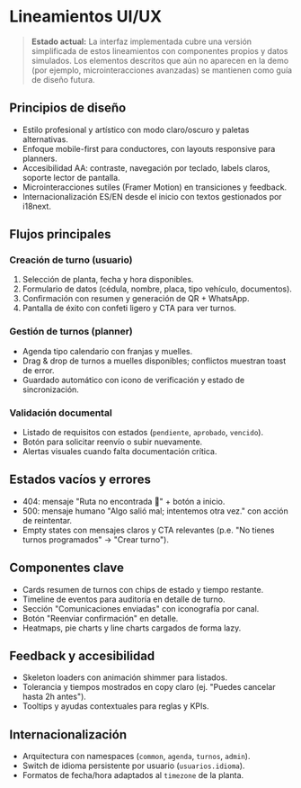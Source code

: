 # Lineamientos UI/UX

> **Estado actual:** La interfaz implementada cubre una versión simplificada de estos lineamientos con componentes propios y datos simulados. Los elementos descritos que aún no aparecen en la demo (por ejemplo, microinteracciones avanzadas) se mantienen como guía de diseño futura.

## Principios de diseño
- Estilo profesional y artístico con modo claro/oscuro y paletas alternativas.
- Enfoque mobile-first para conductores, con layouts responsive para planners.
- Accesibilidad AA: contraste, navegación por teclado, labels claros, soporte lector de pantalla.
- Microinteracciones sutiles (Framer Motion) en transiciones y feedback.
- Internacionalización ES/EN desde el inicio con textos gestionados por i18next.

## Flujos principales
### Creación de turno (usuario)
1. Selección de planta, fecha y hora disponibles.
2. Formulario de datos (cédula, nombre, placa, tipo vehículo, documentos).
3. Confirmación con resumen y generación de QR + WhatsApp.
4. Pantalla de éxito con confeti ligero y CTA para ver turnos.

### Gestión de turnos (planner)
- Agenda tipo calendario con franjas y muelles.
- Drag & drop de turnos a muelles disponibles; conflictos muestran toast de error.
- Guardado automático con icono de verificación y estado de sincronización.

### Validación documental
- Listado de requisitos con estados (`pendiente`, `aprobado`, `vencido`).
- Botón para solicitar reenvío o subir nuevamente.
- Alertas visuales cuando falta documentación crítica.

## Estados vacíos y errores
- 404: mensaje "Ruta no encontrada 🧭" + botón a inicio.
- 500: mensaje humano "Algo salió mal; intentemos otra vez." con acción de reintentar.
- Empty states con mensajes claros y CTA relevantes (p.e. "No tienes turnos programados" → "Crear turno").

## Componentes clave
- Cards resumen de turnos con chips de estado y tiempo restante.
- Timeline de eventos para auditoría en detalle de turno.
- Sección "Comunicaciones enviadas" con iconografía por canal.
- Botón "Reenviar confirmación" en detalle.
- Heatmaps, pie charts y line charts cargados de forma lazy.

## Feedback y accesibilidad
- Skeleton loaders con animación shimmer para listados.
- Tolerancia y tiempos mostrados en copy claro (ej. "Puedes cancelar hasta 2h antes").
- Tooltips y ayudas contextuales para reglas y KPIs.

## Internacionalización
- Arquitectura con namespaces (`common`, `agenda`, `turnos`, `admin`).
- Switch de idioma persistente por usuario (`usuarios.idioma`).
- Formatos de fecha/hora adaptados al `timezone` de la planta.
